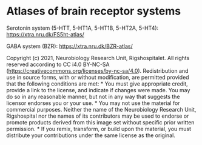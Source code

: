 # Atlases of brain receptor systems

Serotonin system (5-HTT, 5-HT1A, 5-HT1B, 5-HT2A, 5-HT4):
https://xtra.nru.dk/FS5ht-atlas/

GABA system (BZR):
https://xtra.nru.dk/BZR-atlas/

Copyright (c) 2021, Neurobiology Research Unit, Rigshospitalet. All rights reserved according to CC i4.0 BY-NC-SA (https://creativecommons.org/licenses/by-nc-sa/4.0). Redistribution and use in source forms, with or without modification, are permitted provided that the following conditions are met: * You must give appropriate credit, provide a link to the license, and indicate if changes were made. You may do so in any reasonable manner, but not in any way that suggests the licensor endorses you or your use. * You may not use the material for commercial purposes. Neither the name of the Neurobiology Research Unit, Rigshospital nor the names of its contributors may be used to endorse or promote products derived from this image set without specific prior written permission. * If you remix, transform, or build upon the material, you must distribute your contributions under the same license as the original.